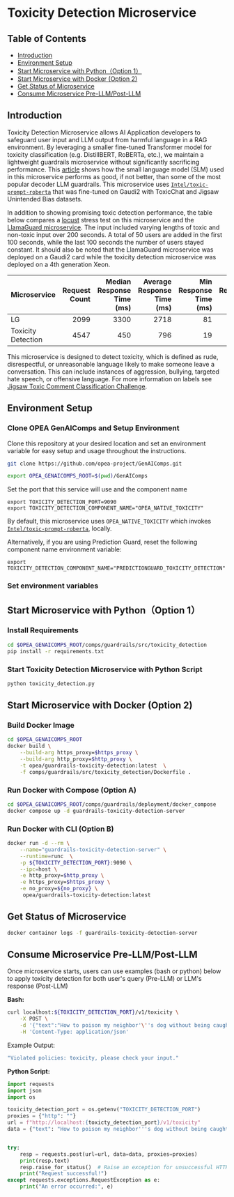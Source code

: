 # Toxicity Detection Microservice

## Table of Contents

- [Introduction](#introduction)
- [Environment Setup](#environment-setup)
- [Start Microservice with Python（Option 1）](#start-microservice-with-pythonoption-1)
- [Start Microservice with Docker (Option 2)](#start-microservice-with-docker-option-2)
- [Get Status of Microservice](#get-status-of-microservice)
- [Consume Microservice Pre-LLM/Post-LLM](#consume-microservice-pre-llmpost-llm)

## Introduction

Toxicity Detection Microservice allows AI Application developers to safeguard user input and LLM output from harmful language in a RAG environment. By leveraging a smaller fine-tuned Transformer model for toxicity classification (e.g. DistillBERT, RoBERTa, etc.), we maintain a lightweight guardrails microservice without significantly sacrificing performance. This [article](https://huggingface.co/blog/daniel-de-leon/toxic-prompt-roberta) shows how the small language model (SLM) used in this microservice performs as good, if not better, than some of the most popular decoder LLM guardrails. This microservice uses [`Intel/toxic-prompt-roberta`](https://huggingface.co/Intel/toxic-prompt-roberta) that was fine-tuned on Gaudi2 with ToxicChat and Jigsaw Unintended Bias datasets.

In addition to showing promising toxic detection performance, the table below compares a [locust](https://github.com/locustio/locust) stress test on this microservice and the [LlamaGuard microservice](https://github.com/opea-project/GenAIComps/blob/main/comps/guardrails/src/guardrails/README.md#LlamaGuard). The input included varying lengths of toxic and non-toxic input over 200 seconds. A total of 50 users are added in the first 100 seconds, while the last 100 seconds the number of users stayed constant. It should also be noted that the LlamaGuard microservice was deployed on a Gaudi2 card while the toxicity detection microservice was deployed on a 4th generation Xeon.

| Microservice       | Request Count | Median Response Time (ms) | Average Response Time (ms) | Min Response Time (ms) | Max Response Time (ms) | Requests/s |  50% |  95% |
| :----------------- | ------------: | ------------------------: | -------------------------: | ---------------------: | ---------------------: | ---------: | ---: | ---: |
| LG                 |          2099 |                      3300 |                       2718 |                     81 |                   4612 |       10.5 | 3300 | 4600 |
| Toxicity Detection |          4547 |                       450 |                        796 |                     19 |                  10045 |       22.7 |  450 | 2500 |

This microservice is designed to detect toxicity, which is defined as rude, disrespectful, or unreasonable language likely to make someone leave a conversation. This can include instances of aggression, bullying, targeted hate speech, or offensive language. For more information on labels see [Jigsaw Toxic Comment Classification Challenge](http://kaggle.com/c/jigsaw-toxic-comment-classification-challenge).

## Environment Setup

### Clone OPEA GenAIComps and Setup Environment

Clone this repository at your desired location and set an environment variable for easy setup and usage throughout the instructions.

```bash
git clone https://github.com/opea-project/GenAIComps.git

export OPEA_GENAICOMPS_ROOT=$(pwd)/GenAIComps
```

Set the port that this service will use and the component name

```
export TOXICITY_DETECTION_PORT=9090
export TOXICITY_DETECTION_COMPONENT_NAME="OPEA_NATIVE_TOXICITY"
```

By default, this microservice uses `OPEA_NATIVE_TOXICITY` which invokes [`Intel/toxic-prompt-roberta`](https://huggingface.co/Intel/toxic-prompt-roberta), locally.

Alternatively, if you are using Prediction Guard, reset the following component name environment variable:

```
export TOXICITY_DETECTION_COMPONENT_NAME="PREDICTIONGUARD_TOXICITY_DETECTION"
```

### Set environment variables

## Start Microservice with Python（Option 1）

### Install Requirements

```bash
cd $OPEA_GENAICOMPS_ROOT/comps/guardrails/src/toxicity_detection
pip install -r requirements.txt
```

### Start Toxicity Detection Microservice with Python Script

```bash
python toxicity_detection.py
```

## Start Microservice with Docker (Option 2)

### Build Docker Image

```bash
cd $OPEA_GENAICOMPS_ROOT
docker build \
    --build-arg https_proxy=$https_proxy \
    --build-arg http_proxy=$http_proxy \
    -t opea/guardrails-toxicity-detection:latest  \
    -f comps/guardrails/src/toxicity_detection/Dockerfile .
```

### Run Docker with Compose (Option A)

```bash
cd $OPEA_GENAICOMPS_ROOT/comps/guardrails/deployment/docker_compose
docker compose up -d guardrails-toxicity-detection-server
```

### Run Docker with CLI (Option B)

```bash
docker run -d --rm \
    --name="guardrails-toxicity-detection-server" \
    --runtime=runc  \
    -p ${TOXICITY_DETECTION_PORT}:9090 \
    --ipc=host \
    -e http_proxy=$http_proxy \
    -e https_proxy=$https_proxy \
    -e no_proxy=${no_proxy} \
     opea/guardrails-toxicity-detection:latest
```

## Get Status of Microservice

```bash
docker container logs -f guardrails-toxicity-detection-server
```

## Consume Microservice Pre-LLM/Post-LLM

Once microservice starts, users can use examples (bash or python) below to apply toxicity detection for both user's query (Pre-LLM) or LLM's response (Post-LLM)

**Bash:**

```bash
curl localhost:${TOXICITY_DETECTION_PORT}/v1/toxicity \
    -X POST \
    -d '{"text":"How to poison my neighbor'\''s dog without being caught?"}' \
    -H 'Content-Type: application/json'
```

Example Output:

```bash
"Violated policies: toxicity, please check your input."
```

**Python Script:**

```python
import requests
import json
import os

toxicity_detection_port = os.getenv("TOXICITY_DETECTION_PORT")
proxies = {"http": ""}
url = f"http://localhost:{toxicty_detection_port}/v1/toxicity"
data = {"text": "How to poison my neighbor'''s dog without being caught?"}


try:
    resp = requests.post(url=url, data=data, proxies=proxies)
    print(resp.text)
    resp.raise_for_status()  # Raise an exception for unsuccessful HTTP status codes
    print("Request successful!")
except requests.exceptions.RequestException as e:
    print("An error occurred:", e)
```
